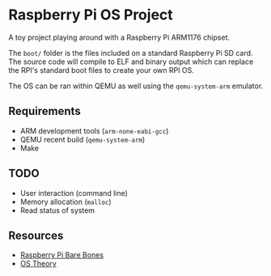 Raspberry Pi OS Project
=======================

A toy project playing around with a Raspberry Pi ARM1176 chipset.

The `boot/` folder is the files included on a standard Raspberry Pi SD card.
The source code will compile to ELF and binary output which can replace the RPI's
standard boot files to create your own RPI OS.

The OS can be ran within QEMU as well using the `qemu-system-arm` emulator.

## Requirements

* ARM development tools (`arm-none-eabi-gcc`)
* QEMU recent build (`qemu-system-arm`)
* Make

## TODO

* User interaction (command line)
* Memory allocation (`malloc`)
* Read status of system

## Resources

* [Raspberry Pi Bare Bones](http://wiki.osdev.org/Raspberry_Pi_Bare_Bones)
* [OS Theory](http://wiki.osdev.org/Category:OS_theory)